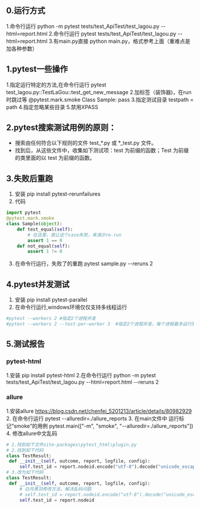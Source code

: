 ## 0.运行方式
1.命令行运行 python -m pytest tests/test_ApiTest/test_lagou.py --html=report.html
2.命令行运行 pytest tests/test_ApiTest/test_lagou.py --html=report.html
3.有main.py直接 python main.py，格式参考上面（重难点是加各种参数）

## 1.pytest一些操作
1.指定运行特定的方法,在命令行运行  pytest test_lagou.py::TestLaGou::test_get_new_message
2.加标签（装饰器)，在run时跳过等
     @pytest.mark.smoke
     Class Sample:
         pass
3.指定测试目录 testpath = path
4.指定忽略某些目录
5.禁用XPASS

## 2.pytest搜索测试用例的原则：
- 搜索由任何符合以下规则的文件 test_*.py 或 *_test.py 文件。
- 找到后，从这些文件中，收集如下测试项：test 为前缀的函数；Test 为前缀的类里面的以 test 为前缀的函数。

## 3.失败后重跑
1. 安装  pip install pytest-rerunfailures
2. 代码
```python
import pytest
@pytest.mark.smoke
class Sample(object):
    def test_equal(self):
        # 在这里，我让这个case失败，来演示re-run
        assert 1 == 0
    def not_equal(self):
        assert 1 != 0
```
 3. 在命令行运行，失败了的重跑  pytest sample.py --reruns 2
 
 ## 4.pytest并发测试
 1. 安装 pip install pytest-parallel
 2. 在命令行运行,windows环境仅仅支持多线程运行
 ```python
#pytest --workers 2 #指定2个进程并发
#pytest --workers 2 --test-per-worker 3  #指定2个进程并发，每个进程最多运行3个线程
```
 
 ## 5.测试报告
 ### pytest-html
 1.安装 pip install pytest-html
 2.在命令行运行 python -m pytest tests/test_ApiTest/test_lagou.py --html=report.html --reruns 2
 ### allure
 1.安装allure https://blog.csdn.net/chenfei_5201213/article/details/80982929
 2. 在命令行运行 pytest --alluredir=./allure_reports
 3. 在main文件中 运行标记“smoke”的用例 pytest.main(["-m", "smoke", "--alluredir=./allure_reports"])
 4. 修改allure中文乱码
 ```python
# 1.找到如下文件site-packages\pytest_html\plugin.py
# 2.找到如下代码
class TestResult:
  def __init__(self, outcome, report, logfile, config):
      self.test_id = report.nodeid.encode("utf-8").decode("unicode_escape")
# 3.改为如下代码
class TestResult:
  def __init__(self, outcome, report, logfile, config):
      # 白月黑羽修改方法，解决乱码问题
      # self.test_id = report.nodeid.encode("utf-8").decode("unicode_escape")
      self.test_id = report.nodeid
```